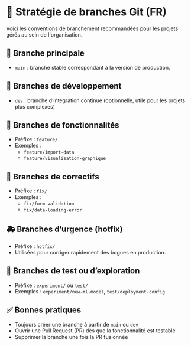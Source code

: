 # 🌿 Stratégie de branches Git (FR)

Voici les conventions de branchement recommandées pour les projets gérés au sein de l'organisation.

## 🌱 Branche principale
- `main` : branche stable correspondant à la version de production.

## 🌾 Branches de développement
- `dev` : branche d’intégration continue (optionnelle, utile pour les projets plus complexes)

## 🌿 Branches de fonctionnalités
- Préfixe : `feature/`
- Exemples :
  - `feature/import-data`
  - `feature/visualisation-graphique`

## 🐛 Branches de correctifs
- Préfixe : `fix/`
- Exemples :
  - `fix/form-validation`
  - `fix/data-loading-error`

## 🚑 Branches d’urgence (hotfix)
- Préfixe : `hotfix/`
- Utilisées pour corriger rapidement des bogues en production.

## 🧪 Branches de test ou d’exploration
- Préfixe : `experiment/` ou `test/`
- Exemples : `experiment/new-ml-model`, `test/deployment-config`

## ✅ Bonnes pratiques
- Toujours créer une branche à partir de `main` ou `dev`
- Ouvrir une Pull Request (PR) dès que la fonctionnalité est testable
- Supprimer la branche une fois la PR fusionnée
